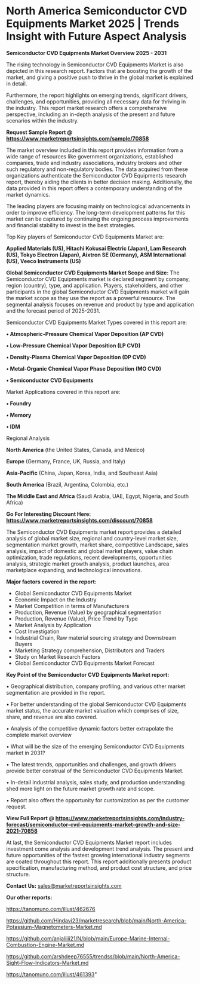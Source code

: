 # North America Semiconductor CVD Equipments Market 2025 | Trends Insight with Future Aspect Analysis

<Strong> Semiconductor CVD Equipments Market Overview 2025 - 2031</strong>

The rising technology in Semiconductor CVD Equipments Market is also depicted in this research report. Factors that are boosting the growth of the market, and giving a positive push to thrive in the global market is explained in detail.

Furthermore, the report highlights on emerging trends, significant drivers, challenges, and opportunities, providing all necessary data for thriving in the industry. This report market research offers a comprehensive perspective, including an in-depth analysis of the present and future scenarios within the industry.

<strong>Request Sample Report @ <a href=https://www.marketreportsinsights.com/sample/70858>https://www.marketreportsinsights.com/sample/70858</a></strong>

The market overview included in this report provides information from a wide range of resources like government organizations, established companies, trade and industry associations, industry brokers and other such regulatory and non-regulatory bodies. The data acquired from these organizations authenticate the Semiconductor CVD Equipments research report, thereby aiding the clients in better decision making. Additionally, the data provided in this report offers a contemporary understanding of the market dynamics.

The leading players are focusing mainly on technological advancements in order to improve efficiency. The long-term development patterns for this market can be captured by continuing the ongoing process improvements and financial stability to invest in the best strategies.

Top Key players of Semiconductor CVD Equipments Market are:

<strong>Applied Materials (US), Hitachi Kokusai Electric (Japan), Lam Research (US), Tokyo Electron (Japan), Aixtron SE (Germany), ASM International (US), Veeco Instruments (US)</strong>

<strong><b>Global Semiconductor CVD Equipments Market Scope and Size:</b></strong>
The Semiconductor CVD Equipments market is declared segment by company, region (country), type, and application. Players, stakeholders, and other participants in the global Semiconductor CVD Equipments market will gain the market scope as they use the report as a powerful resource. The segmental analysis focuses on revenue and product by type and application and the forecast period of 2025-2031.

Semiconductor CVD Equipments Market Types covered in this report are:

<strong>• Atmospheric-Pressure Chemical Vapor Deposition (AP CVD)

• Low-Pressure Chemical Vapor Deposition (LP CVD)

• Density-Plasma Chemical Vapor Deposition (DP CVD)

• Metal-Organic Chemical Vapor Phase Deposition (MO CVD)

• Semiconductor CVD Equipments</strong>

Market Applications covered in this report are:

<strong>• Foundry

• Memory

• IDM</strong> 

Regional Analysis

<strong>North America</strong> (the United States, Canada, and Mexico)

<strong>Europe</strong> (Germany, France, UK, Russia, and Italy)

<strong>Asia-Pacific</strong> (China, Japan, Korea, India, and Southeast Asia)

<strong>South America</strong> (Brazil, Argentina, Colombia, etc.)

<strong>The Middle East and Africa</strong> (Saudi Arabia, UAE, Egypt, Nigeria, and South Africa)

<strong>Go For Interesting Discount Here: <a href=https://www.marketreportsinsights.com/discount/70858>https://www.marketreportsinsights.com/discount/70858</a></strong>

The Semiconductor CVD Equipments market report provides a detailed analysis of global market size, regional and country-level market size, segmentation market growth, market share, competitive Landscape, sales analysis, impact of domestic and global market players, value chain optimization, trade regulations, recent developments, opportunities analysis, strategic market growth analysis, product launches, area marketplace expanding, and technological innovations.

<strong><b>Major factors covered in the report:</b></strong>
<ul>
  <li>Global Semiconductor CVD Equipments Market </li>
  <li>Economic Impact on the Industry</li>
  <li>Market Competition in terms of Manufacturers</li>
  <li>Production, Revenue (Value) by geographical segmentation</li>
  <li>Production, Revenue (Value), Price Trend by Type</li>
  <li>Market Analysis by Application</li>
  <li>Cost Investigation</li>
  <li>Industrial Chain, Raw material sourcing strategy and Downstream Buyers</li>
  <li>Marketing Strategy comprehension, Distributors and Traders</li>
  <li>Study on Market Research Factors</li>
  <li>Global Semiconductor CVD Equipments Market Forecast</li>
</ul>

<strong><b>Key Point of the Semiconductor CVD Equipments Market report:</b></strong>

• Geographical distribution, company profiling, and various other market segmentation are provided in the report.

• For better understanding of the global Semiconductor CVD Equipments market status, the accurate market valuation which comprises of size, share, and revenue are also covered.

• Analysis of the competitive dynamic factors better extrapolate the complete market overview

• What will be the size of the emerging Semiconductor CVD Equipments market in 2031?

• The latest trends, opportunities and challenges, and growth drivers provide better construal of the Semiconductor CVD Equipments Market.

• In-detail industrial analysis, sales study, and production understanding shed more light on the future market growth rate and scope.

• Report also offers the opportunity for customization as per the customer request.

<strong><b>View Full Report @ <a href=https://www.marketreportsinsights.com/industry-forecast/semiconductor-cvd-equipments-market-growth-and-size-2021-70858>https://www.marketreportsinsights.com/industry-forecast/semiconductor-cvd-equipments-market-growth-and-size-2021-70858</a></b></strong>


At last, the Semiconductor CVD Equipments Market report includes investment come analysis and development trend analysis. The present and future opportunities of the fastest growing international industry segments are coated throughout this report. This report additionally presents product specification, manufacturing method, and product cost structure, and price structure.

<strong>Contact Us:</strong>
sales@marketreportsinsights.com

<strong>Our other reports:</strong>

<a href=https://tanomuno.com/illust/462676>https://tanomuno.com/illust/462676</a>

<a href=https://github.com/Hindavi23/marketresearch/blob/main/North-America-Potassium-Magnetometers-Market.md>https://github.com/Hindavi23/marketresearch/blob/main/North-America-Potassium-Magnetometers-Market.md</a>

<a href=https://github.com/anjaliiii21/N/blob/main/Europe-Marine-Internal-Combustion-Engine-Market.md>https://github.com/anjaliiii21/N/blob/main/Europe-Marine-Internal-Combustion-Engine-Market.md</a>

<a href=https://github.com/arshdeep76555/trendss/blob/main/North-America-Sight-Flow-Indicators-Market.md>https://github.com/arshdeep76555/trendss/blob/main/North-America-Sight-Flow-Indicators-Market.md</a>

<a href=https://tanomuno.com/illust/461393>https://tanomuno.com/illust/461393</a>"
